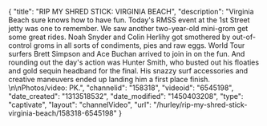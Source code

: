 {
    "title": "RIP MY SHRED STICK: VIRGINIA BEACH",
    "description": "Virginia Beach sure knows how to have fun. Today's RMSS event at the 1st Street jetty was one to remember. We saw another two-year-old mini-grom get some great rides. Noah Snyder and Colin Herlihy got smothered by out-of-control groms in all sorts of condiments, pies and raw eggs. World Tour surfers Brett Simpson and Ace Buchan arrived to join in on the fun. And rounding out the day's action was Hunter Smith, who busted out his floaties and gold sequin headband for the final. His snazzy surf accessories and creative maneuvers ended up landing him a first place finish. \n\nPhotos\/video: PK.",
    "channelid": "158318",
    "videoid": "6545198",
    "date_created": "1313518532",
    "date_modified": "1450403208",
    "type": "captivate",
    "layout": "channelVideo",
    "url": "\/hurley\/rip-my-shred-stick-virginia-beach\/158318-6545198"
}